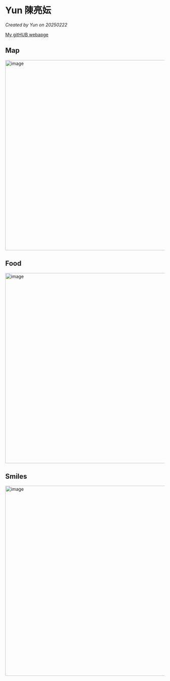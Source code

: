 # Yun 陳亮妘

*Created by Yun on 20250222*

[My gitHUB webapge]()


## Map
<img width="600" alt="image" src="https://github.com/user-attachments/assets/84d20f54-1402-40eb-a360-51cd7647eaf2" />

## Food
<img width="600" alt="image" src="https://github.com/user-attachments/assets/c0997c79-0994-4f92-86bf-129ad5af560e" />

## Smiles
<img width="600" alt="image" src="https://github.com/user-attachments/assets/50fd5302-9997-4a57-a404-a005d8975f5a" />
